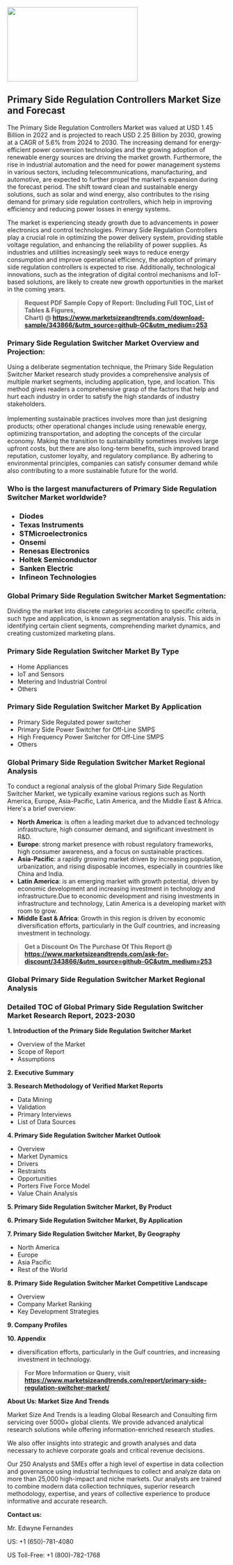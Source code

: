 <p><img class="alignnone size-medium wp-image-20088" src="https://ffe5etoiles.com/wp-content/uploads/2024/12/MST1-300x171.png" alt="" width="300" height="171" /></p><h2>Primary Side Regulation Controllers Market Size and Forecast</h2><p>The Primary Side Regulation Controllers Market was valued at USD 1.45 Billion in 2022 and is projected to reach USD 2.25 Billion by 2030, growing at a CAGR of 5.6% from 2024 to 2030. The increasing demand for energy-efficient power conversion technologies and the growing adoption of renewable energy sources are driving the market growth. Furthermore, the rise in industrial automation and the need for power management systems in various sectors, including telecommunications, manufacturing, and automotive, are expected to further propel the market's expansion during the forecast period. The shift toward clean and sustainable energy solutions, such as solar and wind energy, also contributes to the rising demand for primary side regulation controllers, which help in improving efficiency and reducing power losses in energy systems.</p><p>The market is experiencing steady growth due to advancements in power electronics and control technologies. Primary Side Regulation Controllers play a crucial role in optimizing the power delivery system, providing stable voltage regulation, and enhancing the reliability of power supplies. As industries and utilities increasingly seek ways to reduce energy consumption and improve operational efficiency, the adoption of primary side regulation controllers is expected to rise. Additionally, technological innovations, such as the integration of digital control mechanisms and IoT-based solutions, are likely to create new growth opportunities in the market in the coming years.</p></p><blockquote id="" class=""><strong>Request PDF Sample Copy of Report: (Including Full TOC, List of Tables &amp; Figures, Chart)&nbsp;@&nbsp;<strong><a href="https://www.marketsizeandtrends.com/download-sample/343866/&utm_source=github-GC&utm_medium=253" target="_blank">https://www.marketsizeandtrends.com/download-sample/343866/&utm_source=github-GC&utm_medium=253</a></strong></strong></blockquote><h3 id="" class="">Primary Side Regulation Switcher Market&nbsp;Overview and Projection:</h3><p id="" class="">Using a deliberate segmentation technique, the Primary Side Regulation Switcher Market research study provides a comprehensive analysis of multiple market segments, including application, type, and location. This method gives readers a comprehensive grasp of the factors that help and hurt each industry in order to satisfy the high standards of industry stakeholders. <br /> <br />Implementing sustainable practices involves more than just designing products; other operational changes include using renewable energy, optimizing transportation, and adopting the concepts of the circular economy. Making the transition to sustainability sometimes involves large upfront costs, but there are also long-term benefits, such improved brand reputation, customer loyalty, and regulatory compliance. By adhering to environmental principles, companies can satisfy consumer demand while also contributing to a more sustainable future for the world.</p><h3 id="" class="">Who is the largest manufacturers of&nbsp;Primary Side Regulation Switcher Market worldwide?</h3><h3 class=""><p><ul><li>Diodes </li><li> Texas Instruments </li><li> STMicroelectronics </li><li> Onsemi </li><li> Renesas Electronics </li><li> Holtek Semiconductor </li><li> Sanken Electric </li><li> Infineon Technologies</li></ul></p></h3><h3 id="" class="">Global&nbsp;Primary Side Regulation Switcher Market Segmentation:</h3><p id="" class="">Dividing the market into discrete categories according to specific criteria, such type and application, is known as segmentation analysis. This aids in identifying certain client segments, comprehending market dynamics, and creating customized marketing plans.</p><h3 id="" class="">Primary Side Regulation Switcher Market&nbsp;By Type</h3><p><p><ul><li>Home Appliances</li><li> IoT and Sensors</li><li> Metering and Industrial Control</li><li> Others</p></li></ul></p></p><h3 id="" class="">Primary Side Regulation Switcher Market&nbsp;By Application</h3><p class=""><p><ul><li>Primary Side Regulated power switcher</li><li> Primary Side Power Switcher for Off-Line SMPS</li><li> High Frequency Power Switcher for Off-Line SMPS</li><li> Others</li></ul></p></p><h3 id="" class="">Global Primary Side Regulation Switcher Market Regional Analysis</h3><p id="" class="">To conduct a regional analysis of the global Primary Side Regulation Switcher Market, we typically examine various regions such as North America, Europe, Asia-Pacific, Latin America, and the Middle East &amp; Africa. Here's a brief overview:</p><ul><li><strong>North America</strong>: is often a leading market due to advanced technology infrastructure, high consumer demand, and significant investment in R&amp;D.</li><li><strong>Europe</strong>: strong market presence with robust regulatory frameworks, high consumer awareness, and a focus on sustainable practices.</li><li><strong>Asia-Pacific</strong>: a rapidly growing market driven by increasing population, urbanization, and rising disposable incomes, especially in countries like China and India.</li><li><strong>Latin America</strong>: is an emerging market with growth potential, driven by economic development and increasing investment in technology and infrastructure.Due to economic development and rising investments in infrastructure and technology, Latin America is a developing market with room to grow.</li><li><strong>Middle East &amp; Africa</strong>: Growth in this region is driven by economic diversification efforts, particularly in the Gulf countries, and increasing investment in technology.</li></ul><blockquote id="" class=""><strong>Get a Discount On The Purchase Of This Report @ <strong><a href="https://www.marketsizeandtrends.com/ask-for-discount/343866/&utm_source=github-GC&utm_medium=253" target="_blank">https://www.marketsizeandtrends.com/ask-for-discount/343866/&utm_source=github-GC&utm_medium=253</a></strong></strong></blockquote><h3 id="" class="">Global Primary Side Regulation Switcher Market Regional Analysis</h3><h3 id="" class="">Detailed TOC of Global Primary Side Regulation Switcher Market Research Report, 2023-2030</h3><p id="" class=""><strong>1. Introduction of the Primary Side Regulation Switcher Market</strong></p><ul><li>Overview of the Market</li><li>Scope of Report</li><li>Assumptions</li></ul><p id="" class=""><strong>2. Executive Summary</strong></p><p id="" class=""><strong>3. Research Methodology of Verified Market Reports</strong></p><ul><li>Data Mining</li><li>Validation</li><li>Primary Interviews</li><li>List of Data Sources</li></ul><p id="" class=""><strong>4. Primary Side Regulation Switcher Market Outlook</strong></p><ul><li>Overview</li><li>Market Dynamics</li><li>Drivers</li><li>Restraints</li><li>Opportunities</li><li>Porters Five Force Model</li><li>Value Chain Analysis</li></ul><p id="" class=""><strong>5. Primary Side Regulation Switcher Market, By Product</strong></p><p id="" class=""><strong>6. Primary Side Regulation Switcher Market, By Application</strong></p><p id="" class=""><strong>7. Primary Side Regulation Switcher Market, By Geography</strong></p><ul><li>North America</li><li>Europe</li><li>Asia Pacific</li><li>Rest of the World</li></ul><p id="" class=""><strong>8. Primary Side Regulation Switcher Market Competitive Landscape</strong></p><ul><li>Overview</li><li>Company Market Ranking</li><li>Key Development Strategies</li></ul><p id="" class=""><strong>9. Company Profiles</strong></p><p id="" class=""><strong>10. Appendix</strong></p><ul><li>diversification efforts, particularly in the Gulf countries, and increasing investment in technology.</li></ul><blockquote id="" class=""><strong>For More Information or Query, visit <strong><strong><a href="https://www.marketsizeandtrends.com/report/primary-side-regulation-switcher-market/" target="_blank">https://www.marketsizeandtrends.com/report/primary-side-regulation-switcher-market/</a></strong></strong></strong></blockquote><p id="" class=""><strong>About Us: Market Size And Trends</strong></p><p id="" class="">Market Size And Trends is a leading Global Research and Consulting firm servicing over 5000+ global clients. We provide advanced analytical research solutions while offering information-enriched research studies.</p><p id="" class="">We also offer insights into strategic and growth analyses and data necessary to achieve corporate goals and critical revenue decisions.</p><p id="" class="">Our 250 Analysts and SMEs offer a high level of expertise in data collection and governance using industrial techniques to collect and analyze data on more than 25,000 high-impact and niche markets. Our analysts are trained to combine modern data collection techniques, superior research methodology, expertise, and years of collective experience to produce informative and accurate research.</p><p id="" class=""><strong>Contact us:</strong></p><p id="" class="">Mr. Edwyne Fernandes</p><p id="" class="">US: +1 (650)-781-4080</p><p id="" class="">US Toll-Free: +1 (800)-782-1768</p>
